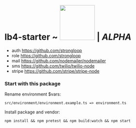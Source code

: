 # lb4-starter ~ <img src="https://loopback.io/images/branding/powered-by-loopback/blue/powered-by-loopback-sm.png" width="115"> | *ALPHA*

- auth https://github.com/strongloop
- role https://github.com/strongloop
- mail https://github.com/nodemailer/nodemailer
- sms https://github.com/twilio/twilio-node
- stripe https://github.com/stripe/stripe-node

### Start with this package

Rename environment $vars:

    src/environment/environment.example.ts => environment.ts

Install package and vendor:
    
    npm install && npm pretest && npm build:watch && npm start
